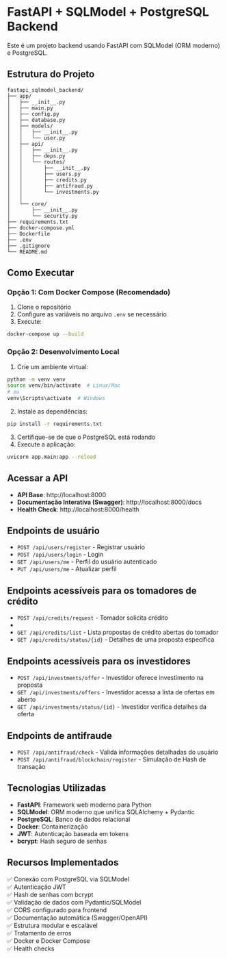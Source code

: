 # FastAPI + SQLModel + PostgreSQL Backend

Este é um projeto backend usando FastAPI com SQLModel (ORM moderno) e PostgreSQL.

## Estrutura do Projeto

```
fastapi_sqlmodel_backend/
├── app/
│   ├── __init__.py
│   ├── main.py
│   ├── config.py
│   ├── database.py
│   ├── models/
│   │   ├── __init__.py
│   │   └── user.py
│   ├── api/
│   │   ├── __init__.py
│   │   ├── deps.py
│   │   └── routes/
│   │       ├── __init__.py
│   │       ├── users.py
│   │       ├── credits.py
│   │       ├── antifraud.py
│   │       └── investments.py
│   │
│   └── core/
│       ├── __init__.py
│       └── security.py
├── requirements.txt
├── docker-compose.yml
├── Dockerfile
├── .env
├── .gitignore
└── README.md
```

## Como Executar

### Opção 1: Com Docker Compose (Recomendado)

1. Clone o repositório
2. Configure as variáveis no arquivo `.env` se necessário
3. Execute:
```bash
docker-compose up --build
```

### Opção 2: Desenvolvimento Local

1. Crie um ambiente virtual:
```bash
python -m venv venv
source venv/bin/activate  # Linux/Mac
# ou
venv\Scripts\activate  # Windows
```

2. Instale as dependências:
```bash
pip install -r requirements.txt
```

3. Certifique-se de que o PostgreSQL está rodando
4. Execute a aplicação:
```bash
uvicorn app.main:app --reload
```

## Acessar a API

- **API Base**: http://localhost:8000
- **Documentação Interativa (Swagger)**: http://localhost:8000/docs
- **Health Check**: http://localhost:8000/health

## Endpoints de usuário

- `POST /api/users/register` - Registrar usuário
- `POST /api/users/login` - Login
- `GET /api/users/me` - Perfil do usuário autenticado
- `PUT /api/users/me` - Atualizar perfil

## Endpoints acessíveis para os tomadores de crédito

- `POST /api/credits/request` - Tomador solicita crédito
- 
- `GET /api/credits/list` - Lista propostas de crédito abertas do tomador
- `GET /api/credits/status/{id}` - Detalhes de uma proposta específica

## Endpoints acessíveis para os investidores

- `POST /api/investments/offer` - Investidor oferece investimento na proposta
- `GET /api/investments/offers` - Investidor acessa a lista de ofertas em aberto
- `GET /api/investments/status/{id}` - Investidor verifica detalhes da oferta 

## Endpoints de antifraude

- `POST /api/antifraud/check` - Valida informações detalhadas do usuário
- `POST /api/antifraud/blockchain/register` - Simulação de Hash de transação


## Tecnologias Utilizadas

- **FastAPI**: Framework web moderno para Python
- **SQLModel**: ORM moderno que unifica SQLAlchemy + Pydantic
- **PostgreSQL**: Banco de dados relacional
- **Docker**: Containerização
- **JWT**: Autenticação baseada em tokens
- **bcrypt**: Hash seguro de senhas

## Recursos Implementados

✅ Conexão com PostgreSQL via SQLModel  
✅ Autenticação JWT  
✅ Hash de senhas com bcrypt  
✅ Validação de dados com Pydantic/SQLModel  
✅ CORS configurado para frontend  
✅ Documentação automática (Swagger/OpenAPI)  
✅ Estrutura modular e escalável  
✅ Tratamento de erros  
✅ Docker e Docker Compose  
✅ Health checks